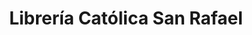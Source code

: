 ---
title: "Librería Católica San Rafael"
url: /san-rafael/libreria-catolica-san-rafael/
shop: religión
---
